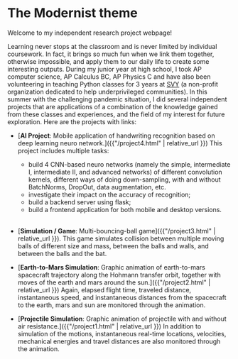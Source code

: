# The Modernist theme

Welcome to my independent research project webpage!

Learning never stops at the classroom and is never limited by individual coursework. In fact, it brings so much fun when we link them together, otherwise impossible, and apply them to our daily life to create some interesting outputs. During my junior year at high school, I took AP computer science, AP Calculus BC, AP Physics C and have also been volunteering in teaching Python classes for 3 years at [SVY](https://www.siliconvalleyyouth.com/classes.html) (a non-profit organization dedicated to help underprivileged communities). In this summer with the challenging pandemic situation, I did several independent projects that are applications of a combination of the knowledge gained from these classes and experiences, and the field of my interest for future exploration. Here are the projects with links:

*   [**AI Project**: Mobile application of handwriting recognition based on deep learning neuro network.]({{"/project4.html" | relative_url }}) This project includes multiple tasks: <br>
    *   build 4 CNN-based neuro networks (namely the simple, intermediate I, intermediate II, and advanced networks) of different convolution kernels, different ways of doing down-sampling, with and without BatchNorms, DropOut, data augmentation, etc. <br/>
    *   investigate their impact on the accuracy of recognition; <br/>
    *   build a backend server using flask; <br/>
    *   build a frontend application for both mobile and desktop versions. <br/>  <br/>

*   [**Simulation / Game**: Multi-bouncing-ball game]({{"/project3.html" | relative_url }}). This game simulates collision between multiple moving balls of different size and mass, between the balls and walls, and between the balls and the bat. 

*   [**Earth-to-Mars Simulation**: Graphic animation of earth-to-mars spacecraft trajectory along the Hohmann transfer orbit, together with moves of the earth and mars around the sun.]({{"/project2.html" | relative_url }}) Again, elapsed flight time, traveled distance, instantaneous speed, and instantaneous distances from the spacecraft to the earth, mars and sun are monitored through the animation. 

*   [**Projectile Simulation**: Graphic animation of projectile with and without air resistance.]({{"/project1.html" | relative_url }}) In addition to simulation of the motions, instantaneous real-time locations, velocities, mechanical energies and travel distances are also monitored through the animation. 


<br/>
<br/>
